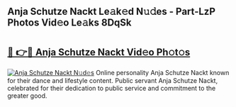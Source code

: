 ## Anja Schutze Nackt Le𝚊k𝚎d N𝚞𝚍es - Part-LzP Photos Vid𝚎o Le𝚊ks 8DqSk

# <h2><a href="http://fb81oa.evod.top/?m=Anja+Schutze+Nackt">🔗 👉🔴 Anja Schutze Nackt Vid𝚎o Ph𝚘t𝚘s</a></h2>

[![Anja Schutze Nackt N𝚞d𝚎s](https://i.imgur.com/8V9OHl7.gif)](http://fb81oa.evod.top/?m=Anja+Schutze+Nackt)
Online personality Anja Schutze Nackt known for their dance and lifestyle content. Public servant Anja Schutze Nackt, celebrated for their dedication to public service and commitment to the greater good. 
